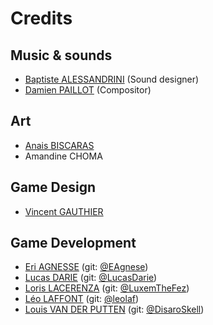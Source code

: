 # Credits

## Music & sounds
- [Baptiste ALESSANDRINI](https://www.linkedin.com/in/baptiste-alessandrini-017256231/) (Sound designer)
- [Damien PAILLOT](https://www.linkedin.com/in/damien-paillot-a26a11268/) (Compositor)


## Art
- [Anais BISCARAS](https://www.linkedin.com/in/anais-biscaras-3746431ba/)
- Amandine CHOMA

## Game Design
- [Vincent GAUTHIER](https://www.linkedin.com/in/vincent-gauthier-082947205/)

## Game Development
- [Eri AGNESSE](https://www.linkedin.com/in/eri-agnese/) (git: [@EAgnese](https://github.com/eagnese))
- [Lucas DARIE](https://www.linkedin.com/in/lucasdarie/) (git: [@LucasDarie](https://github.com/lucasdarie))
- [Loris LACERENZA](https://www.linkedin.com/in/loris-lacerenza-9543a7198/) (git: [@LuxemTheFez](https://github.com/luxemthefez))
- [Léo LAFFONT](https://www.linkedin.com/in/léo-laffont-69818b1a5/) (git: [@leolaf](https://github.com/leolaf))
- [Louis VAN DER PUTTEN](https://www.linkedin.com/in/louis-van-der-putten/) (git: [@DisaroSkell](https://github.com/disaroskell))